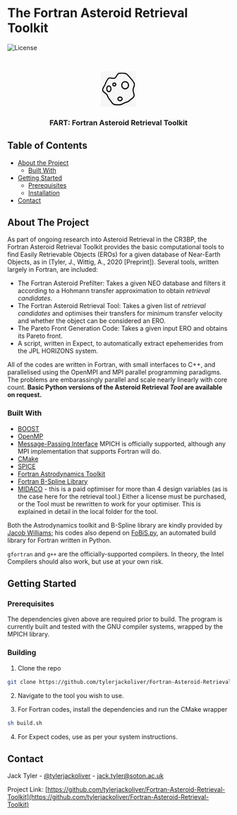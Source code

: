 # The Fortran Asteroid Retrieval Toolkit

![License](https://img.shields.io/github/license/tylerjackoliver/ACROBAT)


<!-- PROJECT LOGO -->
<br />
<p align="center">
  <a href="https://github.com/tylerjackoliver/Fortran_Asteroid_Retrieval_Toolkit">
    <img src="images/asteroid.png" alt="Logo" width="80" height="80">
  </a>
  <h3 align="center">FART: Fortran Asteroid Retrieval Toolkit</h3>
</p>

<!-- TABLE OF CONTENTS -->
## Table of Contents

* [About the Project](#about-the-project)
  * [Built With](#built-with)
* [Getting Started](#getting-started)
  * [Prerequisites](#prerequisites)
  * [Installation](#building)
* [Contact](#contact)



<!-- ABOUT THE PROJECT -->
## About The Project

As part of ongoing research into Asteroid Retrieval in the CR3BP, the Fortran Asteroid Retrieval Toolkit provides the basic computational tools to find Easily Retrievable Objects (EROs) for a given database of Near-Earth Objects, as in (Tyler, J., Wittig, A., 2020 \[Preprint\]). Several tools, written largely in Fortran, are included:

* The Fortran Asteroid Prefilter: Takes a given NEO database and filters it according to a Hohmann transfer approximation to obtain _retrieval candidates_.
* The Fortran Asteroid Retrieval Tool: Takes a given list of _retrieval candidates_ and optimises their transfers for minimum transfer velocity and whether the object can be considered an ERO.
* The Pareto Front Generation Code: Takes a given input ERO and obtains its Pareto front.
* A script, written in Expect, to automatically extract epehemerides from the JPL HORIZONS system.

All of the codes are written in Fortran, with small interfaces to C++, and parallelised using the OpenMPI and MPI parallel programming paradigms. The problems are embarassingly parallel and scale nearly linearly with core count. **Basic Python versions of the Asteroid Retrieval _Tool_ are available on request.**

### Built With

* [BOOST](https://www.boost.org/)
* [OpenMP](https://www.openmp.org/)
* [Message-Passing Interface](https://www.mpich.org/) MPICH is officially supported, although any MPI implementation that supports Fortran will do.
* [CMake](https://cmake.org/)
* [SPICE](https://naif.jpl.nasa.gov/naif/)
* [Fortran Astrodynamics Toolkit](https://github.com/jacobwilliams/Fortran-Astrodynamics-Toolkit)
* [Fortran B-Spline Library](https://github.com/jacobwilliams/bspline-fortran)
* [MIDACO](https://midaco-solver.com) - this is a paid optimiser for more than 4 design variables (as is the case here for the retrieval tool.) Either a license must be purchased, or the Tool must be rewritten to work for your optimiser. This is explained in detail in the local folder for the tool.

Both the Astrodynamics toolkit and B-Spline library are kindly provided by [Jacob Williams](https://github.com/jacobwilliams); his codes also depend on [FoBiS.py](https://github.com/szaghi/FoBiS), an automated build library for Fortran written in Python.

`gfortran` and `g++` are the officially-supported compilers. In theory, the Intel Compilers should also work, but use at your own risk.

<!-- GETTING STARTED -->
## Getting Started

### Prerequisites

The dependencies given above are required prior to build. The program is currently built and tested with the GNU compiler systems, wrapped by the MPICH library.

### Building

1. Clone the repo
```sh
git clone https://github.com/tylerjackoliver/Fortran-Asteroid-Retrieval-Toolkit.git
```
2. Navigate to the tool you wish to use.

3. For Fortran codes, install the dependencies and run the CMake wrapper
```sh
sh build.sh
```
4. For Expect codes, use as per your system instructions.

<!-- CONTACT -->
## Contact

Jack Tyler - [@tylerjackoliver](https://twitter.com/tylerjackoliver) - jack.tyler@soton.ac.uk

Project Link: [https://github.com/tylerjackoliver/Fortran-Asteroid-Retrieval-Toolkit](https://github.com/tylerjackoliver/Fortran-Asteroid-Retrieval-Toolkit)
